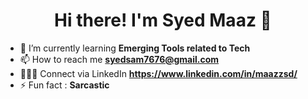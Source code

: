 <h1 align="center">Hi there!  I'm Syed Maaz 👋</h1>


- 🌱 I’m currently learning **Emerging Tools related to Tech**
- 📫 How to reach me **syedsam7676@gmail.com**
- 🧑🏼‍💻 Connect via LinkedIn **https://www.linkedin.com/in/maazzsd/**
- ⚡ Fun fact : **Sarcastic**

